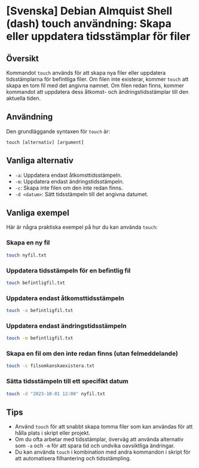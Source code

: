 # [Svenska] Debian Almquist Shell (dash) touch användning: Skapa eller uppdatera tidsstämplar för filer

## Översikt
Kommandot `touch` används för att skapa nya filer eller uppdatera tidsstämplarna för befintliga filer. Om filen inte existerar, kommer `touch` att skapa en tom fil med det angivna namnet. Om filen redan finns, kommer kommandot att uppdatera dess åtkomst- och ändringstidsstämplar till den aktuella tiden.

## Användning
Den grundläggande syntaxen för `touch` är:

```
touch [alternativ] [argument]
```

## Vanliga alternativ
- `-a`: Uppdatera endast åtkomsttidsstämpeln.
- `-m`: Uppdatera endast ändringstidsstämpeln.
- `-c`: Skapa inte filen om den inte redan finns.
- `-d <datum>`: Sätt tidsstämpeln till det angivna datumet.

## Vanliga exempel
Här är några praktiska exempel på hur du kan använda `touch`:

### Skapa en ny fil
```bash
touch nyfil.txt
```

### Uppdatera tidsstämpeln för en befintlig fil
```bash
touch befintligfil.txt
```

### Uppdatera endast åtkomsttidsstämpeln
```bash
touch -a befintligfil.txt
```

### Uppdatera endast ändringstidsstämpeln
```bash
touch -m befintligfil.txt
```

### Skapa en fil om den inte redan finns (utan felmeddelande)
```bash
touch -c filsomkanskaexistera.txt
```

### Sätta tidsstämpeln till ett specifikt datum
```bash
touch -d "2023-10-01 12:00" nyfil.txt
```

## Tips
- Använd `touch` för att snabbt skapa tomma filer som kan användas för att hålla plats i skript eller projekt.
- Om du ofta arbetar med tidsstämplar, överväg att använda alternativ som `-a` och `-m` för att spara tid och undvika oavsiktliga ändringar.
- Du kan använda `touch` i kombination med andra kommandon i skript för att automatisera filhantering och tidsstämpling.